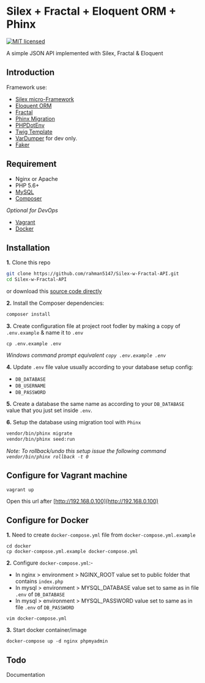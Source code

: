 # Silex + Fractal + Eloquent ORM + Phinx

[![MIT licensed](https://img.shields.io/badge/license-MIT-blue.svg)](https://raw.githubusercontent.com/hyperium/hyper/master/LICENSE)

A simple JSON API implemented with Silex, Fractal & Eloquent
## Introduction
Framework use:

- [Silex micro-Framework](http://silex.sensiolabs.org/)
- [Eloquent ORM](https://github.com/illuminate/database)
- [Fractal](https://github.com/thephpleague/fractal)
- [Phinx Migration](https://github.com/robmorgan/phinx)
- [PHPDotEnv](https://github.com/vlucas/phpdotenv)
- [Twig Template](http://twig.sensiolabs.org/)
- [VarDumper](https://github.com/symfony/var-dumper) for dev only.
- [Faker](https://github.com/fzaninotto/Faker)

## Requirement
- Nginx or Apache
- PHP 5.6+
- [MySQL](https://www.mysql.com/)
- [Composer](https://getcomposer.org/)

*Optional for DevOps*
- [Vagrant](https://www.vagrantup.com/)
- [Docker](https://www.docker.com)

## Installation
**1.** Clone this repo
```bash
git clone https://github.com/rahman5147/Silex-w-Fractal-API.git
cd Silex-w-Fractal-API
```
or download this [source code directly](https://github.com/rahman5147/Silex-w-Fractal-API/archive/master.zip)

**2.** Install the Composer dependencies:
```bash
composer install
```

**3.** Create configuration file at project root fodler by making a copy of `.env.example` & name it to `.env`
```
cp .env.example .env
```
*Windows command prompt equivalent `copy .env.example .env`*

**4.** Update `.env` file value usually according to your database setup config:
- `DB_DATABASE`
- `DB_USERNAME`
- `DB_PASSWORD`

**5.** Create a database the same name as according to your `DB_DATABASE` value that you just set inside `.env`.

**6.** Setup the database using migration tool with `Phinx`
```bash
vendor/bin/phinx migrate
vendor/bin/phinx seed:run
```
*Note: To rollback/undo this setup issue the following command `vendor/bin/phinx rollback -t 0`*

## Configure for Vagrant machine
```
vagrant up
```
Open this url after [http://192.168.0.100](http://192.168.0.100)

## Configure for Docker
**1.** Need to create `docker-compose.yml` file from `docker-compose.yml.example`
```
cd docker
cp docker-compose.yml.example docker-compose.yml
```
**2.** Configure `docker-compose.yml`:-
- In nginx > environment > NGINX_ROOT value set to public folder that contains `index.php`
- In mysql > environment > MYSQL_DATABASE value set to same as in file `.env` of `DB_DATABASE`
- In mysql > environment > MYSQL_PASSWORD value set to same as in file `.env` of `DB_PASSWORD`
```
vim docker-compose.yml
```
**3.** Start docker container/image
```
docker-compose up -d nginx phpmyadmin
```

## Todo
Documentation
